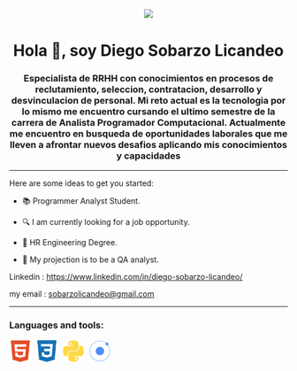 <div id="header" align="center">
    <img src="https://media.giphy.com/media/QZkpIdieotn3i/giphy.gif" width="200" />
    <h1  align="center">Hola 👋, soy Diego Sobarzo Licandeo</h1>
    <h3 align="center">
        Especialista de RRHH con conocimientos en procesos de reclutamiento, seleccion, contratacion, desarrollo y desvinculacion de personal.
        Mi reto actual es la tecnologia por lo mismo me encuentro cursando el ultimo semestre de la carrera de Analista Programador Computacional. 
        Actualmente me encuentro en busqueda de oportunidades laborales que me lleven a afrontar nuevos desafios aplicando mis conocimientos y                     capacidades</h3>
</div> 
<div id="badges" align="center">
    <a haref="http://twitter.com/sobarzolicandeo" target="_blank">
        <img="https://img.shields.io/twitter/follow/sobarzolicandeo?logo=twitter&style=for-the-badge" alt="Twitter Badge"
    </a>

</div>

---
Here are some ideas to get you started:

- 📚 Programmer Analyst Student.
  
- 🔍 I am currently looking for a job opportunity.
  
- 📜 HR Engineering Degree.
  
- 📍 My projection is to be a QA analyst.
  
 Linkedin : https://www.linkedin.com/in/diego-sobarzo-licandeo/
  
 my email : sobarzolicandeo@gmail.com

---
<div align="left">
    <h3> Languages and tools:</h3>
    <div>
        <img src="https://github.com/devicons/devicon/blob/master/icons/html5/html5-plain.svg" title="HTML5" alt="HTML"
        width="40" height="40"/>&nbsp;
        <img src="https://github.com/devicons/devicon/blob/master/icons/css3/css3-plain.svg" title="HTML5" alt="HTML"
        width="40" height="40"/>&nbsp;
        <img src="https://github.com/devicons/devicon/blob/master/icons/python/python-plain.svg" title="HTML5" alt="HTML"
        width="40" height="40"/>&nbsp;
        <img src="https://github.com/devicons/devicon/blob/master/icons/ionic/ionic-original.svg" title="HTML5" alt="HTML"
        width="40" height="40"/>&nbsp;
    </div>
</div>
  
